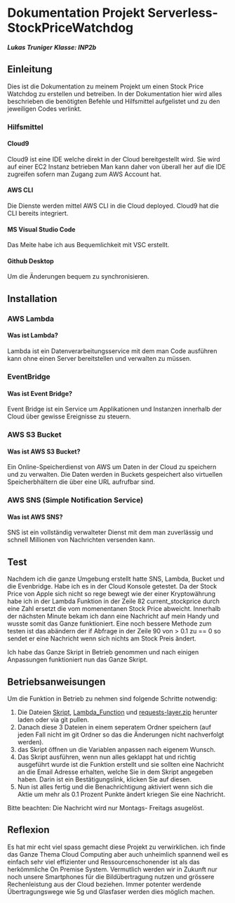 
# Dokumentation Projekt Serverless-StockPriceWatchdog

 ***Lukas Truniger***
***Klasse: INP2b***
## Einleitung

Dies ist die Dokumentation zu meinem Projekt um einen Stock Price Watchdog zu erstellen und betreiben. 
In der Dokumentation hier wird alles beschrieben die benötigten Befehle und Hilfsmittel aufgelistet
und zu den jeweiligen Codes verlinkt.

### Hilfsmittel
#### Cloud9
Cloud9 ist eine IDE welche direkt in der Cloud bereitgestellt wird. Sie wird auf einer EC2 Instanz betrieben
Man kann daher von überall her auf die IDE zugreifen sofern man Zugang zum AWS Account hat.

#### AWS CLI
Die Dienste werden mittel AWS CLI in die Cloud deployed. Cloud9 hat die CLI bereits integriert.

#### MS Visual Studio Code
Das Meite habe ich aus Bequemlichkeit mit VSC erstellt.

#### Github Desktop

Um die Änderungen bequem zu synchronisieren.

## Installation

### AWS Lambda

#### Was ist Lambda?

Lambda ist ein Datenverarbeitungsservice mit dem man Code ausführen kann ohne einen Server bereitstellen und verwalten zu müssen.

### EventBridge
#### Was ist Event Bridge?

Event Bridge ist ein Service um Applikationen und Instanzen innerhalb der Cloud über gewisse Ereignisse zu steuern.

### AWS S3 Bucket

#### Was ist AWS S3 Bucket?

Ein Online-Speicherdienst von AWS um Daten in der Cloud zu speichern und zu verwalten. Die Daten werden in Buckets gespeichert also virtuellen Speicherbhältern die über eine URL aufrufbar sind.


### AWS SNS (Simple Notification Service)

#### Was ist AWS SNS?
SNS ist ein vollständig verwalteter Dienst mit dem man zuverlässig und schnell Millionen von Nachrichten versenden kann.

## Test

Nachdem ich die ganze Umgebung erstellt hatte SNS, Lambda, Bucket und die Evenbridge. Habe ich es in der Cloud Konsole getestet. 
Da der Stock Price von Apple sich nicht so rege bewegt wie der einer Kryptowährung habe ich in der Lambda Funktion in der Zeile 82 current_stockprice durch eine Zahl ersetzt die vom momenentanen Stock Price abweicht. Innerhalb der nächsten Minute bekam ich dann eine Nachricht auf mein Handy und wusste somit das Ganze funktioniert.
Eine noch bessere Methode zum testen ist das abändern der if Abfrage in der Zeile 90 von > 0.1 zu == 0 so sendet er eine Nachricht wenn sich nichts am Stock Preis ändert.

Ich habe das Ganze Skript in Betrieb genommen und nach einigen Anpassungen funktioniert nun das Ganze Skript.

## Betriebsanweisungen
Um die Funktion in Betrieb zu nehmen sind folgende Schritte notwendig:
1. Die Dateien [Skript](https://github.com/Luckystrike612/M346-Projekt-SSPW/blob/97333a3e35a2dfcd46dc1b7ddc19d61cedf3f3ab/Konfigurationsdateien/Skript), [Lambda_Function](https://github.com/Luckystrike612/M346-Projekt-SSPW/blob/97333a3e35a2dfcd46dc1b7ddc19d61cedf3f3ab/Konfigurationsdateien/Lambda_Function.py) und [requests-layer.zip](https://github.com/Luckystrike612/M346-Projekt-SSPW/blob/97333a3e35a2dfcd46dc1b7ddc19d61cedf3f3ab/Konfigurationsdateien/requests-layer.zip) herunter laden oder via git pullen.
2. Danach diese 3 Dateien in einem seperatem Ordner speichern (auf jeden Fall nicht im git Ordner so das die Änderungen nicht nachverfolgt werden).
3. das Skript öffnen un die Variablen anpassen nach eigenem Wunsch.
4. Das Skript ausführen, wenn nun alles geklappt hat und richtig ausgeführt wurde ist die Funktion erstellt und sie sollten eine Nachricht an die Email Adresse erhalten, welche Sie in dem Skript angegeben haben. Darin ist ein Bestätigungslink, klicken Sie auf diesen.
5. Nun ist alles fertig und die Benachrichtigung aktiviert wenn sich die Aktie um mehr als 0.1 Prozent Punkte ändert kriegen Sie eine Nachricht.

Bitte beachten: Die Nachricht wird nur Montags- Freitags asugelöst. 


## Reflexion

Es hat mir echt viel spass gemacht diese Projekt zu verwirklichen. ich finde das Ganze Thema Cloud Computing aber auch unheimlich spannend weil es einfach sehr viel effizienter und Ressourcenschonender ist als das herkömmliche On Premise System. Vermutlich werden wir in Zukunft nur noch unsere Smartphones für die Bildübertragung nutzen und grössere Rechenleistung aus der Cloud beziehen. Immer potenter werdende Übertragungswege wie 5g und Glasfaser werden dies möglich machen.


